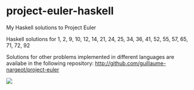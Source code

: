project-euler-haskell
=====================

My Haskell solutions to Project Euler

Haskell solutions for 1, 2, 9, 10, 12, 14, 21, 24, 25, 34, 36, 41, 52, 55, 57, 65, 71, 72, 92

Solutions for other problems implemented in different languages are availabe in the following repository: http://github.com/guillaume-nargeot/project-euler

<img src="http://projecteuler.net/profile/killy971.png"/>
